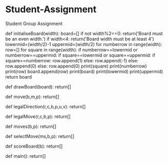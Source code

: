 Student-Assignment
==================

Student Group Assignment

def initialiseBoard(width):
    board=[]
    if not width%2==0:
        return('Board must be an even width.')
    if width<4:
        return('Board width must be at least 4')
    lowermid=(width/2)-1
    uppermid=(width/2)
    for numberrow in range(width):
        row=[]
        for square in range(width):
            if numberrow==lowermid or numberrow==uppermid:
                if square==lowermid or square==uppermid:
                    if square==numberrow:
                        row.append(1)
                    else:
                        row.append(-1)
                else:
                    row.append(0)
            else:
                row.append(0)
            print(square)
            print(numberrow)
            print(row)
        board.append(row)
        print(board)
        print(lowermid)
        print(uppermid)
    return board

def drawBoard(board):
    return[]

def move(b,m,p):
    return[]

def legalDirection(r,c,b,p,u,v):
    return[]

def legalMove(r,c,b,p):
    return[]

def moves(b,p):
    return[]

def selectMove(ms,b,p):
    return[]

def scoreBoard(b):
    return[]

def main():
    return[]
